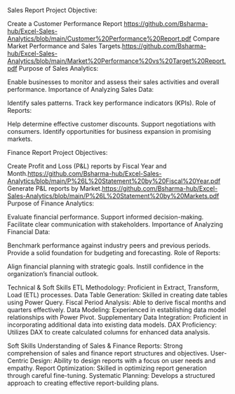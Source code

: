 Sales Report
Project Objective:

Create a Customer Performance Report https://github.com/Bsharma-hub/Excel-Sales-Analytics/blob/main/Customer%20Performance%20Report.pdf
Compare Market Performance and Sales Targets.https://github.com/Bsharma-hub/Excel-Sales-Analytics/blob/main/Market%20Performance%20vs%20Target%20Report.pdf
Purpose of Sales Analytics:

Enable businesses to monitor and assess their sales activities and overall performance.
Importance of Analyzing Sales Data:

Identify sales patterns.
Track key performance indicators (KPIs).
Role of Reports:

Help determine effective customer discounts.
Support negotiations with consumers.
Identify opportunities for business expansion in promising markets.

Finance Report
Project Objectives:

Create Profit and Loss (P&L) reports by Fiscal Year and Month.https://github.com/Bsharma-hub/Excel-Sales-Analytics/blob/main/P%26L%20Statement%20by%20Fiscal%20Year.pdf
Generate P&L reports by Market.https://github.com/Bsharma-hub/Excel-Sales-Analytics/blob/main/P%26L%20Statement%20by%20Markets.pdf
Purpose of Finance Analytics:

Evaluate financial performance.
Support informed decision-making.
Facilitate clear communication with stakeholders.
Importance of Analyzing Financial Data:

Benchmark performance against industry peers and previous periods.
Provide a solid foundation for budgeting and forecasting.
Role of Reports:

Align financial planning with strategic goals.
Instill confidence in the organization’s financial outlook.

Technical & Soft Skills
ETL Methodology: Proficient in Extract, Transform, Load (ETL) processes.
Data Table Generation: Skilled in creating date tables using Power Query.
Fiscal Period Analysis: Able to derive fiscal months and quarters effectively.
Data Modeling: Experienced in establishing data model relationships with Power Pivot.
Supplementary Data Integration: Proficient in incorporating additional data into existing data models.
DAX Proficiency: Utilizes DAX to create calculated columns for enhanced data analysis.

Soft Skills
Understanding of Sales & Finance Reports: Strong comprehension of sales and finance report structures and objectives.
User-Centric Design: Ability to design reports with a focus on user needs and empathy.
Report Optimization: Skilled in optimizing report generation through careful fine-tuning.
Systematic Planning: Develops a structured approach to creating effective report-building plans.
